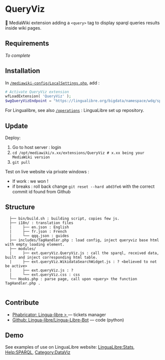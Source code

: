 # QueryViz
🌻 MediaWiki extension adding a `<query>` tag to display sparql queries results inside wiki pages.

## Requirements
_To complete_

## Installation
In [`/mediawiki-config/LocalSettings.php`](https://github.com/lingua-libre/operations/blob/master/mediawiki-config/LocalSettings.php), add : 
```php
# Activate QueryViz extension
wfLoadExtension( 'QueryViz' );
$wgQueryVizEndpoint = "https://lingualibre.org/bigdata/namespace/wdq/sparql"; // Or your chosen default endpoint
```

For Lingualibre, see also [`/operations`](https://github.com/lingua-libre/operations/) : LinguaLibre set up repository.

## Update

Deploy:
1. Go to host server : login
2. `cd /opt/mediawiki/x.xx/extensions/QueryViz # x.xx being your MediaWiki version`
3. `git pull`

Test on live website via private windows :
- If work : we won !
- if breaks : roll back change `git reset --hard a0d3fe6` with the correct commit id found from Github

## Structure
```
  ├── bin/build.sh : building script, copies few js.
  ├── i18n/ : translation files
  |     ├── en.json : English
  |     ├── fr.json : French
  |     └── qqq.json : guides
  ├── includes/TagHandler.php : load config, inject queryviz base html with empty loading element.
  ├── modules/
  |     ├── ext.queryViz.QueryViz.js : call the sparql, received data, built and inject corresponding html table.
  |     ├── ext.queryViz.WikidataSearchWidget.js : ? <believed to not be active>
  |     ├── ext.queryViz.js : ?
  |     └── ext.queryViz.css : css
  └── Hooks.php : parse page, call upon <query> the function TagHandler.php .
  
```

## Contribute
- [Phabricator: Lingua-libre > ](https://phabricator.wikimedia.org/tag/lingua_libre/) — tickets manager
- [Github: Lingua-libre/Lingua-Libre-Bot](https://github.com/lingua-libre/Lingua-Libre-Bot) — code (python)

## Demo
See examples of use on LinguaLibre website: [LinguaLibre:Stats](https://lingualibre.org/wiki/LinguaLibre:Stats), [Help:SPARQL](https://lingualibre.org/wiki/Help:SPARQL), [Category:DataViz](https://lingualibre.org/wiki/Category:Lingua_Libre:DataViz)
